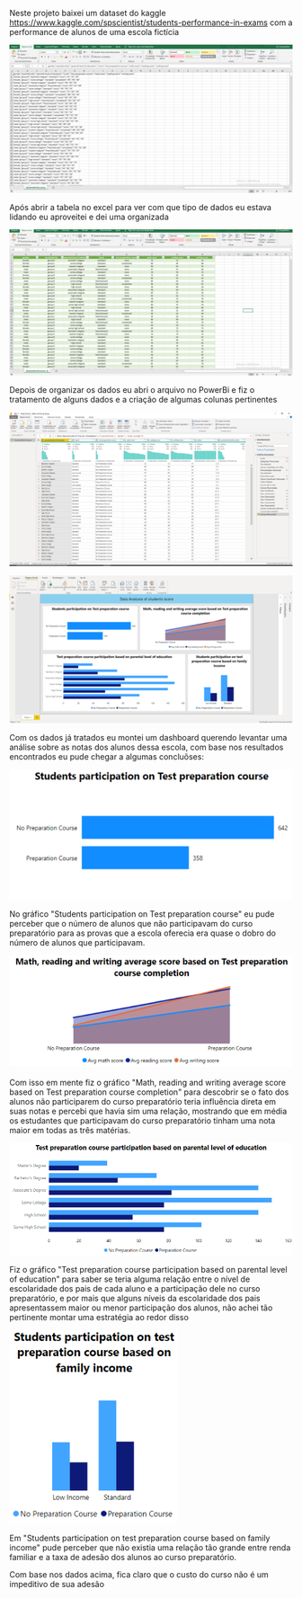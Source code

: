 Neste projeto baixei um dataset do kaggle https://www.kaggle.com/spscientist/students-performance-in-exams com a performance de alunos de uma escola fictícia

![](Images/1.png)

Após abrir a tabela no excel para ver com que tipo de dados eu estava lidando eu aproveitei e dei uma organizada 

![](Images/2.png)

Depois de organizar os dados eu abri o arquivo no PowerBi e fiz o tratamento de alguns dados e a criação de algumas colunas pertinentes

![](Images/3.png)

![](Images/4.png)

Com os dados já tratados eu montei um dashboard querendo levantar uma análise sobre as notas dos alunos dessa escola, com base nos resultados encontrados eu pude 
chegar a algumas concluõses:

![](Images/4_1.png)

No gráfico "Students participation on Test preparation course" eu pude perceber que o número de alunos que não participavam do curso preparatório para as provas que a 
escola oferecia era quase o dobro do número de alunos que participavam. 

![](Images/4_2.png)

Com isso em mente fiz o gráfico "Math, reading and writing average score based on Test preparation course completion" para descobrir se o fato dos alunos não participarem
do curso preparatório teria influência direta em suas notas e percebi que havia sim uma relação, mostrando que em média os estudantes que participavam do curso preparatório tinham uma nota maior em todas as três matérias.

![](Images/4_3.png)

Fiz o gráfico "Test preparation course participation based on parental level of education" para saber se teria alguma relação entre o nível de escolaridade dos pais de cada
aluno e a participação dele no curso preparatório, e por mais que alguns níveis da escolaridade dos pais apresentassem maior ou menor participação dos alunos, não achei
tão pertinente montar uma estratégia ao redor disso

![](Images/4_4.png)

Em "Students participation on test preparation course based on family income" pude perceber que não existia uma relação tão grande entre renda familiar e a taxa de adesão dos alunos ao curso preparatório.

Com base nos dados acima, fica claro que o custo do curso não é um impeditivo de sua adesão





